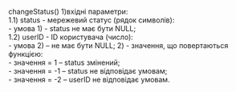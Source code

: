 changeStatus()
1)вхідні параметри:  
1.1) status - мережевий статус (рядок символів):  
	- умова 1) - status не має бути NULL;    
1.2) userID - ID користувача (число):  
	- умова 2) – не має бути NULL; 
2) - значення, що повертаються функцією:  
	- значення = 1 – status змінений;  
	- значення = -1 – status не відповідає умовам;  
	- значення = -2 – userID не відповідає умовам.  
